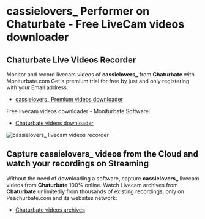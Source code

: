 # cassielovers_ Performer on Chaturbate - Free LiveCam videos downloader

## Chaturbate Live Videos Recorder

Monitor and record livecam videos of **cassielovers_** from **Chaturbate** with Moniturbate.com
Get a premium trial for free by just and only registering with your Email address:
* [cassielovers_ Premium videos downloader](https://moniturbate.com/request-demo-licence-key.html)

Free livecam videos downloader - Moniturbate Software:
* [Chaturbate videos downloader](https://moniturbate.com/moniturbate-download-software.html)

![cassielovers_ livecam videos recorder](https://peachurnet.com/templates/moniturbate-software.png)


## Capture cassielovers_ videos from the Cloud and watch your recordings on Streaming

Without the need of downloading a software, capture **cassielovers_** livecam videos from **Chaturbate** 100% online.
Watch Livecam archives from **Chaturbate** unlimitedly from thousands of existing recordings, only on Peachurbate.com and its websites network:
* [Chaturbate videos archives](https://peachurnet.com/)